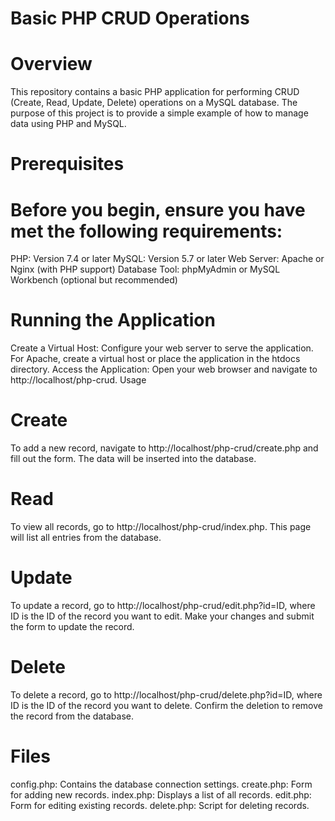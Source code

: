 # Basic PHP CRUD Operations

# Overview

This repository contains a basic PHP application for performing CRUD (Create, Read, Update, Delete) operations on a MySQL database. The purpose of this project is to provide a simple example of how to manage data using PHP and MySQL.

# Prerequisites

# Before you begin, ensure you have met the following requirements:

PHP: Version 7.4 or later
MySQL: Version 5.7 or later
Web Server: Apache or Nginx (with PHP support)
Database Tool: phpMyAdmin or MySQL Workbench (optional but recommended)

# Running the Application
Create a Virtual Host: Configure your web server to serve the application. For Apache, create a virtual host or place the application in the htdocs directory.
Access the Application: Open your web browser and navigate to http://localhost/php-crud.
Usage

# Create
To add a new record, navigate to http://localhost/php-crud/create.php and fill out the form. The data will be inserted into the database.

# Read
To view all records, go to http://localhost/php-crud/index.php. This page will list all entries from the database.

# Update
To update a record, go to http://localhost/php-crud/edit.php?id=ID, where ID is the ID of the record you want to edit. Make your changes and submit the form to update the record.

# Delete
To delete a record, go to http://localhost/php-crud/delete.php?id=ID, where ID is the ID of the record you want to delete. Confirm the deletion to remove the record from the database.

# Files

config.php: Contains the database connection settings.
create.php: Form for adding new records.
index.php: Displays a list of all records.
edit.php: Form for editing existing records.
delete.php: Script for deleting records.


